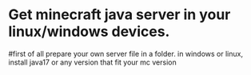 # Get minecraft java server in your linux/windows devices.
#first of all
prepare your own server file in a folder.
in windows or linux, install java17 or any version that fit your mc version
